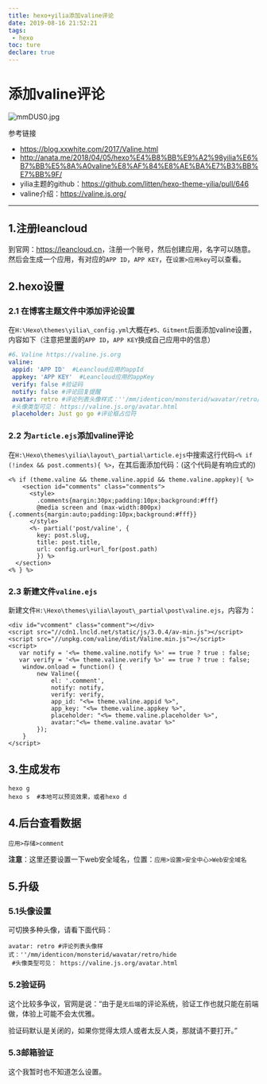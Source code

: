 ```yaml
---
title: hexo+yilia添加valine评论
date: 2019-08-16 21:52:21
tags:
 - hexo
toc: ture
declare: true
---
```


# 添加valine评论

![mmDUS0.jpg](https://s2.ax1x.com/2019/08/16/mmDUS0.jpg)


<!--more-->

参考链接

- https://blog.xxwhite.com/2017/Valine.html
- http://anata.me/2018/04/05/hexo%E4%B8%BB%E9%A2%98yilia%E6%B7%BB%E5%8A%A0valine%E8%AF%84%E8%AE%BA%E7%B3%BB%E7%BB%9F/
- yilia主题的github：<https://github.com/litten/hexo-theme-yilia/pull/646>
- valine介绍：<https://valine.js.org/>

------

## 1.注册leancloud

到官网：<https://leancloud.cn>，注册一个账号，然后创建应用，名字可以随意。然后会生成一个应用，有对应的`APP ID`，`APP KEY`，在`设置>应用key`可以查看。



## 2.hexo设置

### 2.1 在博客主题文件中添加评论设置

在`H:\Hexo\themes\yilia\_config.yml`大概在`#5、Gitment`后面添加valine设置，内容如下（注意把里面的`APP ID`，`APP KEY`换成自己应用中的信息）

```yml
#6、Valine https://valine.js.org
valine: 
 appid: 'APP ID'  #Leancloud应用的appId
 appkey: 'APP KEY'  #Leancloud应用的appKey
 verify: false #验证码
 notify: false #评论回复提醒
 avatar: retro #评论列表头像样式：''/mm/identicon/monsterid/wavatar/retro/hide
 #头像类型可见： https://valine.js.org/avatar.html
 placeholder: Just go go #评论框占位符
```

### 2.2 为`article.ejs`添加valine评论

在`H:\Hexo\themes\yilia\layout\_partial\article.ejs`中搜索这行代码`<% if (!index && post.comments){ %>`，在其后面添加代码：(这个代码是有响应式的)

```ejs
<% if (theme.valine && theme.valine.appid && theme.valine.appkey){ %>
    <section id="comments" class="comments">
      <style>
        .comments{margin:30px;padding:10px;background:#fff}
        @media screen and (max-width:800px){.comments{margin:auto;padding:10px;background:#fff}}
      </style>
      <%- partial('post/valine', {
        key: post.slug,
        title: post.title,
        url: config.url+url_for(post.path)
        }) %>
  </section>
<% } %>
```

### 2.3 新建文件`valine.ejs`

新建文件`H:\Hexo\themes\yilia\layout\_partial\post\valine.ejs`，内容为：

```ejs
<div id="vcomment" class="comment"></div> 
<script src="//cdn1.lncld.net/static/js/3.0.4/av-min.js"></script>
<script src="//unpkg.com/valine/dist/Valine.min.js"></script>
<script>
   var notify = '<%= theme.valine.notify %>' == true ? true : false;
   var verify = '<%= theme.valine.verify %>' == true ? true : false;
    window.onload = function() {
        new Valine({
            el: '.comment',
            notify: notify,
            verify: verify,
            app_id: "<%= theme.valine.appid %>",
            app_key: "<%= theme.valine.appkey %>",
            placeholder: "<%= theme.valine.placeholder %>",
            avatar:"<%= theme.valine.avatar %>"
        });
    }
</script>
```

## 3.生成发布

```shell
hexo g
hexo s  #本地可以预览效果，或者hexo d 
```

## 4.后台查看数据

`应用>存储>comment`

**注意**：这里还要设置一下web安全域名，位置：`应用>设置>安全中心>Web安全域名`

## 5.升级

### 5.1头像设置

可切换多种头像，请看下面代码：

```
avatar: retro #评论列表头像样式：''/mm/identicon/monsterid/wavatar/retro/hide
 #头像类型可见： https://valine.js.org/avatar.html
```

### 5.2验证码

这个比较多争议，官网是说：“由于是`无后端`的评论系统，验证工作也就只能在前端做，体验上可能不会太优雅。

验证码默认是关闭的，如果你觉得太烦人或者太反人类，那就请不要打开。” 

### 5.3邮箱验证

这个我暂时也不知道怎么设置。